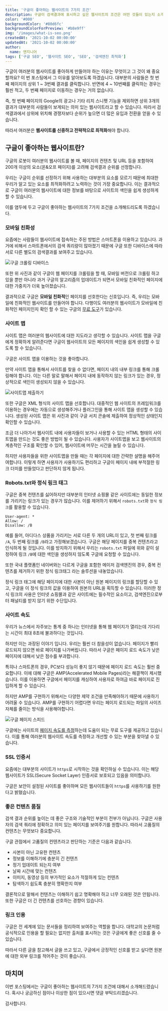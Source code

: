 ```yaml
---
title: '구글이 좋아하는 웹사이트의 7가지 조건'
description: 구글이 검색결과에 표시하고 싶은 웹사이트의 조건은 어떤 것들이 있는지 소개해보도록 하겠습니다.
color: '#000'
backgroundColor: '#80d6fc'
backgroundColorForPreview: '#b8e9ff'
img: '/images/what-is-seo.png'
createdAt: '2021-10-02 00:00:00'
updatedAt: '2021-10-02 00:00:00'
author:
  name: 엔지니어
tags: ['구글 SEO', '웹사이트 SEO', 'SEO', '검색엔진 최적화']
---
```


구글이 여러분의 웹사이트를 좋아하게 만들어야 하는 이유는 무엇이고 그 것이 왜 중요할까요? 이 번 포스팅에서 그 이유를 알아보도록 하겠습니다. 대부분의 사람들은 첫 번째 페이지의 상위 1 ~ 3번째 결과를 클릭합니다. 반면에 4 ~ 10번째를 클릭하는 경우는 훨씬 적고, 두 번째 페이지로 이동하는 경우는 거의 없습니다.

<!--more-->

즉, 첫 번째 페이지의 Google의 광고나 기타 리치 스니펫 기능을 제외하면 상위 3개의 결과가 대부분의 사람들이 보게되는 의미 있는 웹사이트라고 할 수 있습니다. 따라서 검색결과에서 상위에 위치해 경쟁자보다 순위가 높으면 더 많은 유입과 전환을 얻을 수 있습니다.

따라서 여러분은 **웹사이트를 신중하고 전략적으로 최적화**해야 합니다.

## 구글이 좋아하는 웹사이트란?

구글의 로봇이 여러분의 웹사이트를 볼 때, 페이지의 컨텐츠 및 URL 등을 포함하여 200개 이상의 요소(온&오프 페이지)를 고려해 검색결과 순위를 선정합니다.

우리는 구글이 순위를 선정하기 위해 사용하는 대부분의 요소를 모르기 때문에 최대한 우리가 알고 있는 요소를 최적화하려고 노력하는 것이 가장 중요합니다. 이는 결과적으로 구글이 여러분의 웹사이트에 대한 정보를 바탕으로 사이트의 색인을 쉽게 생성하게 할 수 있습니다.

이를 염두에 두고 구글이 좋아하는 웹사이트의 7가지 조건을 소개해드리도록 하겠습니다.

### 모바일 친화성

요즘에는 사람들이 웹사이트에 접속하는 주된 방법은 스마트폰을 이용하고 있습니다. 과거에 비해서 스마트폰에서의 검색 쿼리량이 많아졌기 때문에 구글 또한 디바이스에 따라 서로 다른 별도의 검색결과를 보여주고 있습니다.

![구글 크롤링 디바이스](/images/google-crawler-device.jpg)

또한 위 사진과 같이 구글이 웹 페이지를 <nuxt-link to="/wiki/search-engine-crawlers">크롤링</nuxt-link>을 할 때, 모바일 버전으로 크롤링 하고 있을 뿐만 아니라 과거 구글의 알고리즘의 업데이트가 되면서 모바일 친화적인 페이지에 대한 가중치가 더욱 높아졌습니다.

결과적으로 구글은 **모바일 친화적**인 페이지를 선호한다는 신호입니다. 즉, 우리는 <nuxt-link to="/wiki/mobile-optimization">모바일에 친화적인 웹사이트</nuxt-link>를 만들어야 합니다. 다행이도 여러분의 웹사이트가 모바일에 친화적인 페이지인지 확인 할 수 있는 구글의 [무료 도구](https://search.google.com/test/mobile-friendly)가 있습니다.

### 사이트 맵

사이트 맵은 여러분의 웹사이트에 대한 지도라고 생각할 수 있습니다. 사이트 맵을 구글에게 정확하게 알려준다면 구글이 웹사이트의 모든 페이지의 색인을 쉽게 생성할 수 있도록 할 수 있습니다.

구글은 사이트 맵을 이용하는 것을 좋아합니다.

만약 사이트 맵을 통해서 사이트를 찾을 수 없다면, 페이지 내의 <nuxt-link to="/wiki/internal-link">내부 링크</nuxt-link>를 통해 크롤링해야 합니다. 이는 다른 말로 말해서 페이지 내에 동작하지 않는 링크가 있는 경우, 정상적으로 색인이 생성되지 않을 수 있습니다.

![사이트맵 제출하기](/images/submit-sitemap.jpg)

또한 구글은 XML 형식의 사이트 맵을 선호합니다. 대중적인 웹 사이트의 프레임워크를 이용하는 경우에는 자동으로 생성해주거나 플러그인을 통해 사이트 맵을 생성할 수 있습니다. 생성된 사이트 맵은 위 사진과 같이 구글 서치 콘솔에 제출하여 정상적인 상태인지 확인할 수 있습니다.

조금 더 나아가서 웹사이트 내에 사용자들이 보거나 사용할 수 있는 HTML 형태의 사이트맵을 만드는 것도 좋은 방법이 될 수 있습니다. 사용자가 사이트맵을 보고 웹사이트의 계층적인 구조를 확인할 수 있어, 웹사이트에 머무는 시간을 늘릴 수 있습니다.

하지만 사용자들을 위한 사이트맵을 만들 때는 각 페이지에 대한 간략한 설명을 해주어여합니다. 이렇게 하면 사용자가 사용하기도 편리하고 구글이 페이지 내에 부적절한 링크 더미를 만들었다고 판단하지 않게 됩니다.

### Robots.txt와 정식 링크 태그

구글은 중복 컨텐츠를 싫어하지만 대부분의 인터넷 쇼핑몰 같은 사이트에는 동일한 정보를 가리키는 링크가 있는 경우가 많습니다. 이를 제어하기 위해서 `robots.txt`와 `정식 링크`를 활용할 수 있습니다.

```text
User-agent: *
Allow: /
Disallow: /B
```

예를 들어, 아디다스 상품을 가리키는 서로 다른 두 개의 URL이 있고, 첫 번째 링크를 `/A`, 두 번째 링크를 `/B`라고 가정해보겠습니다. 구글은 해당 페이지를 중복 컨텐츠라고 인식하게 될 것입니다. 이를 방지하기 위해서 우리는 `robots.txt` 파일에 위와 같이 설정하여 링크 `/B`에 대한 색인을 생성하지 않도록 구글에 요청할 수 있습니다.

또한 국내 플랫폼인 네이버와는 다르게 구글을 포함한 메이저 검색엔진의 경우, 중복 컨텐츠를 제거하기 위한 <nuxt-link to="/wiki/canonical-url-tag">정식 링크</nuxt-link>태그 라는 솔루션을 내놓았습니다.

정식 링크 태그에 해당 페이지에 대한 사본이 아닌 원본 페이지의 링크를 할당할 수 있고, 구글을 이 정식 링크의 값을 이용하여 원본의 URL을 획득할 수 있습니다. 이러한 정식 링크의 사용은 인터넷 쇼핑몰과 같은 사이트에는 필수적인 요소이고, 검색엔진으로부터 패널티를 받지 않기 위한 수단입니다.

### 사이트 속도

우리가 뉴스에서 자주보는 통계 중 하나는 인터넷을 통해 웹 페이지가 열리는데 기다리는 시간이 최대 8초에 불과하다는 것입니다.

하지만 이는 과장된 이야기 입니다. 우리는 훨씬 더 참을성이 없습니다. 페이지가 빨리 로드되지 않으면 바로 페이지를 나가버립니다. 따라서 구글은 페이지 로드 속도가 낮은 페이지에 대해서 낮은 점수를 부과합니다.

특히나 스마트폰의 경우, PC보다 성능이 좋지 않기 때문에 페이지 로드 속도는 훨씬 중요합니다. 이에 대해 구글은 AMP(Accelerated Mobile Pages)라는 해결책이 제시했습니다. 이를 이용하면 구글에서 페이지를 캐싱하여 사용자로 하여금 바로 페이지로 진입하게 할 수 있습니다.

하지만 AMP를 구현하기 위해서는 다양한 제약 조건을 만족해야하기 때문에 사용하기 어려울 수 있습니다. AMP를 구현하기 어렵다면 우리는 페이지 로드되는 파일의 사이즈 자체를 줄이는 방식을 사용해야합니다.

![구글 페이지 스피드](/images/google-page-speed.jpg)

구글에는 사이트의 [페이지 속도를 측정](https://developers.google.com/speed/pagespeed/insights)하는데 도움이 되는 무료 도구를 제공하고 있습니다. 이를 통해 여러분의 웹사이트 속도를 측정하고 개선할 수 있는 부분을 찾아낼 수 있습니다.

### SSL 인증서

요즘에는 대부분의 사이트가 `https`로 시작하는 것을 확인하실 수 있습니다. 이는 해당 웹사이트가 SSL(Secure Socket Layer) 인증서로 보호되고 있음을 의미합니다.

구글은 보안이 설정된 사이트를 좋아하며 모든 웹사이트들이 `https`를 사용하기를 원한다고 밝혔습니다.

### 좋은 컨텐츠 품질

검색 결과 순위를 높이는 데 좋은 구조와 기술적인 부분이 전부가 아닙니다. 구글은 사용자의 검색 쿼리에 정확하고 의미 있는 페이지를 보여주기를 원합니다. 따라서 <nuxt-link to="/wiki/content">고품질의 컨텐츠</nuxt-link>는 무엇보다 중요합니다.

구글 관점에서 고품질의 컨텐츠라고 판단하는 기준은 다음과 같습니다.

- 사본이 아닌 고유한 컨텐츠
- 정보를 이해하기에 충분히 긴 컨텐츠
- 정기 업데이트 되는지 여부
- 날짜 시간에 맞는 컨텐츠
- 이미지, 동영상 등의 부가적인 요소가 적절하게 있는 컨텐츠
- 탐색하기 쉽도록 충분히 명확한지 여부

결론적으로 말해서 컨텐츠는 이해하기 쉽고 명확해야 하고 너무 오래된 것은 안됩니다. 또한 구글은 더 긴 컨텐츠를 선호하는 경향이 있습니다.

### 링크 인용

구글은 전 세계에 있는 문서들을 정리하여 보여주는 역할을 합니다. 대학교의 논문처럼 공식적으로 인용을 할 필요는 없지만 출처를 표시하는 것은 구글에게 좋은 신호를 줄 수 있습니다.

따라서 다른 글을 참고해서 글을 쓰고 있고, 구글에서 긍정적인 신호를 받고 싶다면 원본에 대한 <nuxt-link to="/wiki/external-link">외부 링크</nuxt-link>를 적어주는 것이 좋습니다.

## 마치며

이번 포스팅에서는 구글이 좋아하는 웹사이트의 7가지 조건에 대해서 소개해드렸습니다. 혹시나 궁금하신 점이나 이상한 점이 있으시면 댓글 부탁드리겠습니다.

감사합니다.
